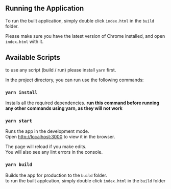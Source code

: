 ## Running the Application
To run the built application, simply double click `index.html` in the `build` folder.

Please make sure you have the latest version of Chrome installed, and open `index.html`
with it.

## Available Scripts
to use any script (build / run) please install `yarn` first.

In the project directory, you can run use the following commands:

### `yarn install`

Installs all the required dependencies. **run this command before running any
other commands using yarn, as they will not work**

### `yarn start`

Runs the app in the development mode.<br />
Open [http://localhost:3000](http://localhost:3000) to view it in the browser.

The page will reload if you make edits.<br />
You will also see any lint errors in the console.


### `yarn build`

Builds the app for production to the `build` folder.<br />
to run the built applcation, simply double click `index.html` in the `build` folder
